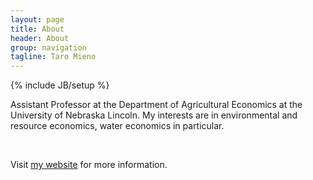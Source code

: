 ```yaml
---
layout: page
title: About
header: About
group: navigation
tagline: Taro Mieno
---
```

{% include JB/setup %}

Assistant Professor at the Department of Agricultural Economics at the University of Nebraska Lincoln.
My interests are in environmental and resource economics, water economics in particular.

<br />

Visit [my website](http://taromieno.com/) for more information.

<!-- ![center](/figs/tower.jpg) -->


